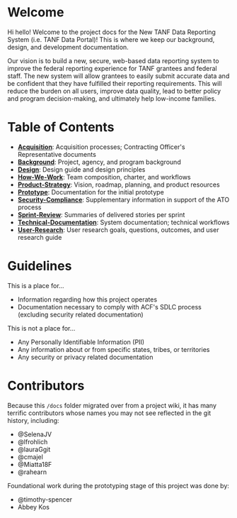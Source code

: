 # Welcome

Hi hello! Welcome to the project docs for the New TANF Data Reporting System (i.e. TANF Data Portal)! This is where we keep our background, design, and development documentation.

Our vision is to build a new, secure, web-based data reporting system to improve the federal reporting experience for TANF grantees and federal staff. The new system will allow grantees to easily submit accurate data and be confident that they have fulfilled their reporting requirements. This will reduce the burden on all users, improve data quality, lead to better policy and program decision-making, and ultimately help low-income families.

# Table of Contents

+ **[Acquisition](./Acquisition)**: Acquisition processes; Contracting Officer's Representative documents
+ **[Background](./Background)**: Project, agency, and program background
+ **[Design](./Design)**: Design guide and design principles
+ **[How-We-Work](./How-We-Work)**: Team composition, charter, and workflows
+ **[Product-Strategy](./Product-Strategy)**: Vision, roadmap, planning, and product resources
+ **[Prototype](./Prototype)**: Documentation for the initial prototype
+ **[Security-Compliance](./Security-Compliance)**: Supplementary information in support of the ATO process
+ **[Sprint-Review](./Sprint-Review)**: Summaries of delivered stories per sprint
+ **[Technical-Documentation](./Technical-Documentation)**: System documentation; technical workflows
+ **[User-Research](./User-Research)**: User research goals, questions, outcomes, and user research guide

# Guidelines
This is a place for...

* Information regarding how this project operates
* Documentation necessary to comply with ACF's SDLC process (excluding security related documentation)

This is not a place for...

* Any Personally Identifiable Information (PII)
* Any information about or from specific states, tribes, or territories
* Any security or privacy related documentation

# Contributors

Because this `/docs` folder migrated over from a project wiki, it has many terrific contributors whose names you may not see reflected in the git history, including:

+ @SelenaJV
+ @lfrohlich
+ @lauraGgit
+ @cmajel
+ @Miatta18F
+ @rahearn

Foundational work during the prototyping stage of this project was done by:

+ @timothy-spencer
+ Abbey Kos

